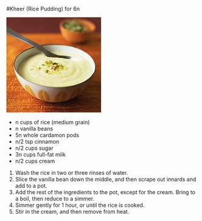 #Kheer (Rice Pudding) for 6n

![Kheer](../pictures/kheer.jpeg)

- n cups of rice (medium grain)
- n vanilla beans
- 5n whole cardamon pods
- n/2 tsp cinnamon
- n/2 cups sugar
- 3n cups full-fat milk
- n/2 cups cream

1. Wash the rice in two or three rinses of water.
2. Slice the vanilla bean down the middle, and then scrape out innards and add to a pot.
2. Add the rest of the ingredients to the pot, except for the cream. Bring to a boil, then reduce to a simmer.
3. Simmer gently for 1 hour, or until the rice is cooked.
4. Stir in the cream, and then remove from heat.

